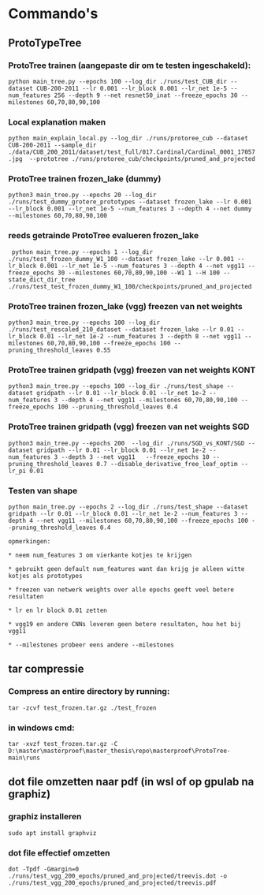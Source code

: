 # Commando's



## ProtoTypeTree

### ProtoTree trainen (aangepaste dir om te testen ingeschakeld):

```python main_tree.py --epochs 100 --log_dir ./runs/test_CUB_dir --dataset CUB-200-2011 --lr 0.001 --lr_block 0.001 --lr_net 1e-5 --num_features 256 --depth 9 --net resnet50_inat --freeze_epochs 30 --milestones 60,70,80,90,100```

### Local explanation maken

```python main_explain_local.py --log_dir ./runs/protoree_cub --dataset CUB-200-2011 --sample_dir ./data/CUB_200_2011/dataset/test_full/017.Cardinal/Cardinal_0001_17057.jpg  --prototree ./runs/protoree_cub/checkpoints/pruned_and_projected```

### ProtoTree trainen frozen_lake (dummy)

```python3 main_tree.py --epochs 20 --log_dir ./runs/test_dummy_grotere_prototypes --dataset frozen_lake --lr 0.001 --lr_block 0.001 --lr_net 1e-5 --num_features 3 --depth 4 --net dummy --milestones 60,70,80,90,100      ```

### reeds getrainde ProtoTree evalueren frozen_lake 

``` python main_tree.py --epochs 1 --log_dir ./runs/test_frozen_dummy_W1_100 --dataset frozen_lake --lr 0.001 --lr_block 0.001 --lr_net 1e-5 --num_features 3 --depth 4 --net vgg11 --freeze_epochs 30 --milestones 60,70,80,90,100 --W1 1 --H 100 --state_dict_dir_tree ./runs/test_test_frozen_dummy_W1_100/checkpoints/pruned_and_projected```



### ProtoTree trainen frozen_lake (vgg) freezen van net weights

```python3 main_tree.py --epochs 100 --log_dir ./runs/test_rescaled_210_dataset --dataset frozen_lake --lr 0.01 --lr_block 0.01 --lr_net 1e-2 --num_features 3 --depth 8 --net vgg11 --milestones 60,70,80,90,100 --freeze_epochs 100 --pruning_threshold_leaves 0.55 ```



### ProtoTree trainen gridpath (vgg) freezen van net weights KONT

```python3 main_tree.py --epochs 100 --log_dir ./runs/test_shape --dataset gridpath --lr 0.01 --lr_block 0.01 --lr_net 1e-2 --num_features 3 --depth 4 --net vgg11 --milestones 60,70,80,90,100 --freeze_epochs 100 --pruning_threshold_leaves 0.4 ```

### ProtoTree trainen gridpath (vgg) freezen van net weights SGD

```python3 main_tree.py --epochs 200  --log_dir ./runs/SGD_vs_KONT/SGD --dataset gridpath --lr 0.01 --lr_block 0.01 --lr_net 1e-2 --num_features 3 --depth 3 --net vgg11   --freeze_epochs 10 --pruning_threshold_leaves 0.7 --disable_derivative_free_leaf_optim --lr_pi 0.01  ```

### Testen van shape

```python main_tree.py --epochs 2 --log_dir ./runs/test_shape --dataset gridpath --lr 0.01 --lr_block 0.01 --lr_net 1e-2 --num_features 3 --depth 4 --net vgg11 --milestones 60,70,80,90,100 --freeze_epochs 100 --pruning_threshold_leaves 0.4```

```text
opmerkingen:

* neem num_features 3 om vierkante kotjes te krijgen

* gebruikt geen default num_features want dan krijg je alleen witte kotjes als prototypes

* freezen van netwerk weights over alle epochs geeft veel betere resultaten

* lr en lr block 0.01 zetten

* vgg19 en andere CNNs leveren geen betere resultaten, hou het bij vgg11

* --milestones probeer eens andere --milestones
```





## tar compressie

### Compress an entire directory by running:

```tar -zcvf test_frozen.tar.gz ./test_frozen```

### in windows cmd:

```tar -xvzf test_frozen.tar.gz -C D:\master\masterproef\master_thesis\repo\masterproef\ProtoTree-main\runs```





## dot file omzetten naar pdf (in wsl of op gpulab na graphiz)

### graphiz installeren

```
sudo apt install graphviz
```

### dot file effectief omzetten

```dot -Tpdf -Gmargin=0 ./runs/test_vgg_200_epochs/pruned_and_projected/treevis.dot -o ./runs/test_vgg_200_epochs/pruned_and_projected/treevis.pdf```

